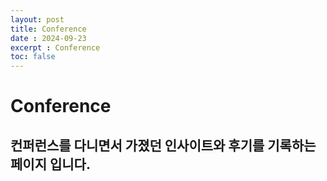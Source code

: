 ```yaml
---
layout: post
title: Conference
date : 2024-09-23
excerpt : Conference
toc: false
---
```


# Conference
##  컨퍼런스를 다니면서 가졌던 인사이트와 후기를 기록하는 페이지 입니다.